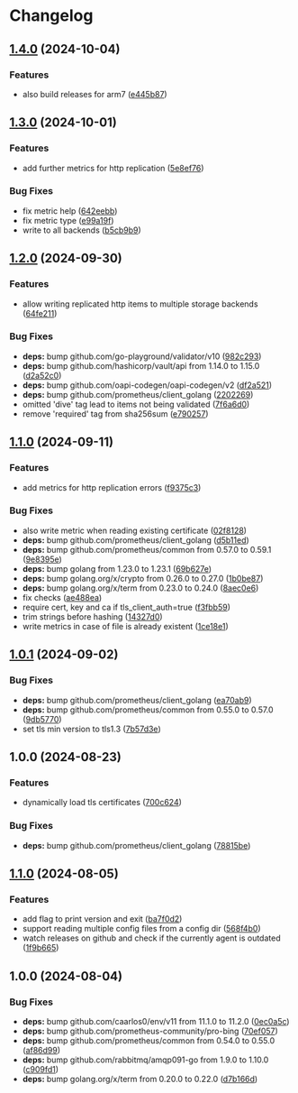 # Changelog

## [1.4.0](https://github.com/soerenschneider/sc-agent/compare/v1.3.0...v1.4.0) (2024-10-04)


### Features

* also build releases for arm7 ([e445b87](https://github.com/soerenschneider/sc-agent/commit/e445b87a27398a822bf5479ab05db5a097d5d43b))

## [1.3.0](https://github.com/soerenschneider/sc-agent/compare/v1.2.0...v1.3.0) (2024-10-01)


### Features

* add further metrics for http replication ([5e8ef76](https://github.com/soerenschneider/sc-agent/commit/5e8ef76eab4a5a2e6906360141f2a2c242d89635))


### Bug Fixes

* fix metric help ([642eebb](https://github.com/soerenschneider/sc-agent/commit/642eebbd88e0e9b675d21619c071a84935d751e1))
* fix metric type ([e99a19f](https://github.com/soerenschneider/sc-agent/commit/e99a19f4c2498b9137f7f85f6c5bfe1341890238))
* write to all backends ([b5cb9b9](https://github.com/soerenschneider/sc-agent/commit/b5cb9b9151206e3c95fed5b3390e9450296802f5))

## [1.2.0](https://github.com/soerenschneider/sc-agent/compare/v1.1.0...v1.2.0) (2024-09-30)


### Features

* allow writing replicated http items to multiple storage backends ([64fe211](https://github.com/soerenschneider/sc-agent/commit/64fe211f899cfbe048c84898efaaf97c8e34fb74))


### Bug Fixes

* **deps:** bump github.com/go-playground/validator/v10 ([982c293](https://github.com/soerenschneider/sc-agent/commit/982c293e7640c6fb9f1dce2065e5312e214194af))
* **deps:** bump github.com/hashicorp/vault/api from 1.14.0 to 1.15.0 ([d2a52c0](https://github.com/soerenschneider/sc-agent/commit/d2a52c05ff6e69b8e4ef857e168543a605c594bb))
* **deps:** bump github.com/oapi-codegen/oapi-codegen/v2 ([df2a521](https://github.com/soerenschneider/sc-agent/commit/df2a5217cfc80b2038132be75ea0334638605b3b))
* **deps:** bump github.com/prometheus/client_golang ([2202269](https://github.com/soerenschneider/sc-agent/commit/22022699cce8684fd4095dcd2fc7cfa85053090f))
* omitted 'dive' tag lead to items not being validated ([7f6a6d0](https://github.com/soerenschneider/sc-agent/commit/7f6a6d0569f1d6dbd6e11b8c74d3f86d3b524997))
* remove 'required' tag from sha256sum ([e790257](https://github.com/soerenschneider/sc-agent/commit/e790257a7c523fee58cdc18ce4afc39b41ea4fa2))

## [1.1.0](https://github.com/soerenschneider/sc-agent/compare/v1.0.1...v1.1.0) (2024-09-11)


### Features

* add metrics for http replication errors ([f9375c3](https://github.com/soerenschneider/sc-agent/commit/f9375c3c614688e5f64917ce3ed1d965510fac03))


### Bug Fixes

* also write metric when reading existing certificate ([02f8128](https://github.com/soerenschneider/sc-agent/commit/02f8128e2ff74c578f5cba5428518e4e71c5a725))
* **deps:** bump github.com/prometheus/client_golang ([d5b11ed](https://github.com/soerenschneider/sc-agent/commit/d5b11ed952311cb54a388fb177aad9c2d8b9df0d))
* **deps:** bump github.com/prometheus/common from 0.57.0 to 0.59.1 ([9e8395e](https://github.com/soerenschneider/sc-agent/commit/9e8395ef65f7ccacd766f568a5634a6569220a3e))
* **deps:** bump golang from 1.23.0 to 1.23.1 ([69b627e](https://github.com/soerenschneider/sc-agent/commit/69b627e91f37db4fae3f3d572f28d0d162779f13))
* **deps:** bump golang.org/x/crypto from 0.26.0 to 0.27.0 ([1b0be87](https://github.com/soerenschneider/sc-agent/commit/1b0be8762733f59488cdd297e99d34d2719884a6))
* **deps:** bump golang.org/x/term from 0.23.0 to 0.24.0 ([8aec0e6](https://github.com/soerenschneider/sc-agent/commit/8aec0e665632b9ad4ed4027f705332637e8bf787))
* fix checks ([ae488ea](https://github.com/soerenschneider/sc-agent/commit/ae488ea90b05d2fca2006b9bd582964729717362))
* require cert, key and ca if tls_client_auth=true ([f3fbb59](https://github.com/soerenschneider/sc-agent/commit/f3fbb591d3fa3ea455bf0f52cb0a613bced5a61b))
* trim strings before hashing ([14327d0](https://github.com/soerenschneider/sc-agent/commit/14327d0a94b24688ec033f15cce468361dd214fd))
* write metrics in case of file is already existent ([1ce18e1](https://github.com/soerenschneider/sc-agent/commit/1ce18e16622c0ddff6b09f1560ad34ee02f38f30))

## [1.0.1](https://github.com/soerenschneider/sc-agent/compare/v1.0.0...v1.0.1) (2024-09-02)


### Bug Fixes

* **deps:** bump github.com/prometheus/client_golang ([ea70ab9](https://github.com/soerenschneider/sc-agent/commit/ea70ab95be093ebd646ba952a09342539f224fa1))
* **deps:** bump github.com/prometheus/common from 0.55.0 to 0.57.0 ([9db5770](https://github.com/soerenschneider/sc-agent/commit/9db5770c869915c96e0045a8039f1637bfc744ca))
* set tls min version to tls1.3 ([7b57d3e](https://github.com/soerenschneider/sc-agent/commit/7b57d3eeb79a6ecc9bcd7baf39faf74647b8cba2))

## 1.0.0 (2024-08-23)


### Features

* dynamically load tls certificates ([700c624](https://github.com/soerenschneider/sc-agent/commit/700c6247afc37693e573067c9e284546f33959e9))


### Bug Fixes

* **deps:** bump github.com/prometheus/client_golang ([78815be](https://github.com/soerenschneider/sc-agent/commit/78815bec119f34128f9379cda89eef6201f95d1b))

## [1.1.0](https://github.com/soerenschneider/sc-agent/compare/v1.0.0...v1.1.0) (2024-08-05)


### Features

* add flag to print version and exit ([ba7f0d2](https://github.com/soerenschneider/sc-agent/commit/ba7f0d2b16a2b4c5b310e8ef18dd6f3be7f96280))
* support reading multiple config files from a config dir ([568f4b0](https://github.com/soerenschneider/sc-agent/commit/568f4b066f3db7b2f94ca8588f625f657fb9d9b9))
* watch releases on github and check if the currently agent is outdated ([1f9b665](https://github.com/soerenschneider/sc-agent/commit/1f9b66593f21efdb28b24ab7128f6303b0907157))

## 1.0.0 (2024-08-04)


### Bug Fixes

* **deps:** bump github.com/caarlos0/env/v11 from 11.1.0 to 11.2.0 ([0ec0a5c](https://github.com/soerenschneider/sc-agent/commit/0ec0a5cff9d6c5ce883f4cc7dfd88c1087259a68))
* **deps:** bump github.com/prometheus-community/pro-bing ([70ef057](https://github.com/soerenschneider/sc-agent/commit/70ef0578738620bb092c4158e355ed2ebfa1efa6))
* **deps:** bump github.com/prometheus/common from 0.54.0 to 0.55.0 ([af86d99](https://github.com/soerenschneider/sc-agent/commit/af86d9942a9e36c089f34c05b47cfa84be85957c))
* **deps:** bump github.com/rabbitmq/amqp091-go from 1.9.0 to 1.10.0 ([c909fd1](https://github.com/soerenschneider/sc-agent/commit/c909fd191845bc871af247bf125a6c02f7a5f41a))
* **deps:** bump golang.org/x/term from 0.20.0 to 0.22.0 ([d7b166d](https://github.com/soerenschneider/sc-agent/commit/d7b166d373ec9ee14191d1fa6039c7f23cec94f9))
